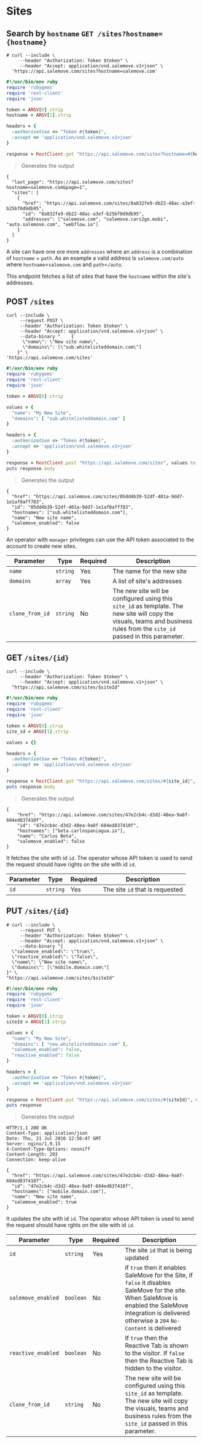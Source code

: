 # Sites

## Search by `hostname` `GET /sites?hostname={hostname}`

```shell
# curl --include \
     --header "Authorization: Token $token" \
     --header "Accept: application/vnd.salemove.v1+json" \
  'https://api.salemove.com/sites?hostname=salemove.com'
```

```ruby
#!/usr/bin/env ruby
require 'rubygems'
require 'rest-client'
require 'json'

token = ARGV[0].strip
hostname = ARGV[1].strip

headers = {
  :authorization => "Token #{token}",
  :accept => 'application/vnd.salemove.v1+json'
}

response = RestClient.get "https://api.salemove.com/sites?hostname=#{hostname}", headers
```

> Generates the output

```
{
  "last_page": "https://api.salemove.com/sites?hostname=salemove.com&page=1",
  "sites": [
    {
      "href": "https://api.salemove.com/sites/8a832fe9-db22-48ac-a3ef-b25bf0d9db95",
      "id": "8a832fe9-db22-48ac-a3ef-b25bf0d9db95",
      "addresses": ["salemove.com", "salemove.cars2go.mobi", "auto.salemove.com", "webflow.io"]
    }
  ]
}
```
A site can have one ore more `addresses` where an `address` is a combination of `hostname` + `path`. As an example a valid address is `salemove.com/auto` where `hostname`=`salemove.com` and `path`=`/auto`.

This endpoint fetches a list of sites that have the `hostname` within the site's addresses.


## POST `/sites`

```shell
curl --include \
     --request POST \
     --header "Authorization: Token $token" \
     --header "Accept: application/vnd.salemove.v1+json" \
     --data-binary "    {
      \"name\": \"New site name\",
      \"domains\": [\"sub.whitelisteddomain.com\"]
    }" \
'https://api.salemove.com/sites'
```

```ruby
#!/usr/bin/env ruby
require 'rubygems'
require 'rest-client'
require 'json'

token = ARGV[0].strip

values = {
  "name": "My New Site",
  "domains": [ "sub.whitelisteddomain.com" ]
}

headers = {
  :authorization => "Token #{token}",
  :accept => 'application/vnd.salemove.v1+json'
}

response = RestClient.post "https://api.salemove.com/sites", values.to_json, headers
puts response.body
```

> Generates the output

```
{
  "href": "https://api.salemove.com/sites/05dd4b39-52df-401a-9dd7-1e1af0aff783",
  "id": "05dd4b39-52df-401a-9dd7-1e1af0aff783",
  "hostnames": ["sub.whitelisteddomain.com"],
  "name": "New site name",
  "salemove_enabled": false
}
```

An operator with `manager` privileges can use the API token associated to the account to create new sites.

|Parameter|Type|Required|Description|
|---------|----|--------|-----------|
|`name`|`string`|Yes|The name for the new site|
|`domains`|`array`|Yes|A list of site's addresses|
|`clone_from_id`|`string`|No|The new site will be configured using this `site_id` as template. The new site will copy the visuals, teams and business rules from the `site_id` passed in this parameter.|

## GET `/sites/{id}`

```shell
curl --include \
     --header "Authorization: Token $token" \
     --header "Accept: application/vnd.salemove.v1+json" \
  "https://api.salemove.com/sites/$siteId"
```

```ruby
#!/usr/bin/env ruby
require 'rubygems'
require 'rest-client'
require 'json'

token = ARGV[0].strip
site_id = ARGV[1].strip

values = {}

headers = {
  :authorization => "Token #{token}",
  :accept => 'application/vnd.salemove.v1+json'
}

response = RestClient.get "https://api.salemove.com/sites/#{site_id}",  headers
puts response.body
```

> Generates the output

```
{
    "href": "https://api.salemove.com/sites/47e2cb4c-d3d2-48ea-9a8f-604ed837410f",
    "id": "47e2cb4c-d3d2-48ea-9a8f-604ed837410f",
    "hostnames": ["beta.carlospaniagua.io"],
    "name": "Carlos Beta",
    "salemove_enabled": false
}
```
It fetches the site with id `id`. The operator whose API token is used to send the request should have rights on the site with id `id`.

|Parameter|Type|Required|Description|
|---------|----|--------|-----------|
|`id`|`string`|Yes|The site `id` that is requested|


## PUT `/sites/{id}`

```shell
# curl --include \
     --request PUT \
     --header "Authorization: Token $token" \
     --header "Accept: application/vnd.salemove.v1+json" \
     --data-binary "{
  \"salemove_enabled\": \"true\",
  \"reactive_enabled\": \"false\",
  \"name\": \"New site name\",
  \"domains\": [\"mobile.domain.com\"]
}" \
"https://api.salemove.com/sites/$siteId"
```

```ruby
#!/usr/bin/env ruby
require 'rubygems'
require 'rest-client'
require 'json'

token = ARGV[0].strip
siteId = ARGV[1].strip

values = {
  "name": "My New Site",
  "domains": [ "new.whitelisteddomain.com" ],
  "salemove_enabled": false,
  "reactive_enabled": false
}

headers = {
  :authorization => "Token #{token}",
  :accept => 'application/vnd.salemove.v1+json'
}

response = RestClient.put "https://api.salemove.com/sites/#{siteId}", values.to_json, headers
puts response
```

> Generates the output

```
HTTP/1.1 200 OK
Content-Type: application/json
Date: Thu, 21 Jul 2016 12:56:47 GMT
Server: nginx/1.9.15
X-Content-Type-Options: nosniff
Content-Length: 203
Connection: keep-alive

{
  "href": "https://api.salemove.com/sites/47e2cb4c-d3d2-48ea-9a8f-604ed837410f",
  "id": "47e2cb4c-d3d2-48ea-9a8f-604ed837410f",
  "hostnames": ["mobile.domain.com"],
  "name": "New site name",
  "salemove_enabled": true
}

```

It updates the site with id `id`. The operator whose API token is used to send the request should have rghts on the site with id `id`.

|Parameter|Type|Required|Description|
|---------|----|--------|-----------|
|`id`|`string`|Yes|The site `id` that is being updated|
|`salemove_enabled`|`boolean`|No|if `true` then it enables SaleMove for the Site, if `false` it disables SaleMove for the site. When SaleMove is enabled the SaleMove integration is delivered otherwise a `204` `No-Content` is delivered|
|`reactive_enabled`|`boolean`|No|If `true` then the Reactive Tab is shown to the visitor. If `false` then the Reactive Tab is hidden to the visitor.|
|`clone_from_id`|`string`|No|The new site will be configured using this `site_id` as template. The new site will copy the visuals, teams and business rules from the `site_id` passed in this parameter.|



